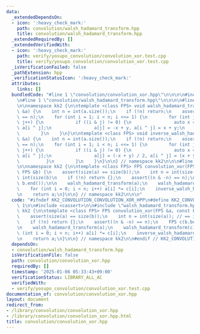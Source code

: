 ```yaml
---
data:
  _extendedDependsOn:
  - icon: ':heavy_check_mark:'
    path: convolution/walsh_hadamard_transform.hpp
    title: convolution/walsh_hadamard_transform.hpp
  _extendedRequiredBy: []
  _extendedVerifiedWith:
  - icon: ':heavy_check_mark:'
    path: verify/yosupo_convolution/convolution_xor.test.cpp
    title: verify/yosupo_convolution/convolution_xor.test.cpp
  _isVerificationFailed: false
  _pathExtension: hpp
  _verificationStatusIcon: ':heavy_check_mark:'
  attributes:
    links: []
  bundledCode: "#line 1 \"convolution/convolution_xor.hpp\"\n\n\n\n#include <cassert>\n\
    \n#line 1 \"convolution/walsh_hadamard_transform.hpp\"\n\n\n\n#line 5 \"convolution/walsh_hadamard_transform.hpp\"\
    \n\nnamespace kk2 {\n\ntemplate <class FPS> void walsh_hadamard_transform(FPS\
    \ &a) {\n    int n = int(a.size());\n    if (!n) return;\n    assert((n & -n)\
    \ == n);\n    for (int i = 1; i < n; i <<= 1) {\n        for (int j = 0; j < n;\
    \ j++) {\n            if ((i & j) != 0) {\n                auto x = a[j], y =\
    \ a[i ^ j];\n                a[j] = -x + y, a[i ^ j] = x + y;\n            }\n\
    \        }\n    }\n}\n\ntemplate <class FPS> void inverse_walsh_hadamard_transform(FPS\
    \ &a) {\n    int n = int(a.size());\n    if (!n) return;\n    assert((n & -n)\
    \ == n);\n    for (int i = 1; i < n; i <<= 1) {\n        for (int j = 0; j < n;\
    \ j++) {\n            if ((i & j) != 0) {\n                auto x = a[j], y =\
    \ a[i ^ j];\n                a[j] = (-x + y) / 2, a[i ^ j] = (x + y) / 2;\n  \
    \          }\n        }\n    }\n}\n\n} // namespace kk2\n\n\n#line 7 \"convolution/convolution_xor.hpp\"\
    \n\nnamespace kk2 {\n\ntemplate <class FPS> FPS convolution_xor(FPS &a, const\
    \ FPS &b) {\n    assert(size(a) == size(b));\n    int n = int(size(a)); // ==\
    \ int(size(b)\n    if (!n) return {};\n    assert((n & -n) == n);\n    FPS c(b.begin(),\
    \ b.end());\n\n    walsh_hadamard_transform(a);\n    walsh_hadamard_transform(c);\n\
    \    for (int i = 0; i < n; i++) a[i] *= c[i];\n    inverse_walsh_hadamard_transform(a);\n\
    \n    return a;\n}\n\n} // namespace kk2\n\n\n"
  code: "#ifndef KK2_CONVOLUTION_CONVOLUTION_XOR_HPP\n#define KK2_CONVOLUTION_CONVOLUTION_XOR_HPP\
    \ 1\n\n#include <cassert>\n\n#include \"walsh_hadamard_transform.hpp\"\n\nnamespace\
    \ kk2 {\n\ntemplate <class FPS> FPS convolution_xor(FPS &a, const FPS &b) {\n\
    \    assert(size(a) == size(b));\n    int n = int(size(a)); // == int(size(b)\n\
    \    if (!n) return {};\n    assert((n & -n) == n);\n    FPS c(b.begin(), b.end());\n\
    \n    walsh_hadamard_transform(a);\n    walsh_hadamard_transform(c);\n    for\
    \ (int i = 0; i < n; i++) a[i] *= c[i];\n    inverse_walsh_hadamard_transform(a);\n\
    \n    return a;\n}\n\n} // namespace kk2\n\n#endif // KK2_CONVOLUTION_CONVOLUTION_XOR_HPP\n"
  dependsOn:
  - convolution/walsh_hadamard_transform.hpp
  isVerificationFile: false
  path: convolution/convolution_xor.hpp
  requiredBy: []
  timestamp: '2025-01-06 05:33:43+09:00'
  verificationStatus: LIBRARY_ALL_AC
  verifiedWith:
  - verify/yosupo_convolution/convolution_xor.test.cpp
documentation_of: convolution/convolution_xor.hpp
layout: document
redirect_from:
- /library/convolution/convolution_xor.hpp
- /library/convolution/convolution_xor.hpp.html
title: convolution/convolution_xor.hpp
---
```

